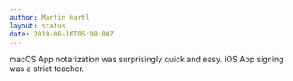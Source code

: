 ```yaml
---
author: Martin Hartl
layout: status
date: 2019-06-16T05:08:00Z
---
```

macOS App notarization was surprisingly quick and easy. iOS App signing was a strict teacher.
